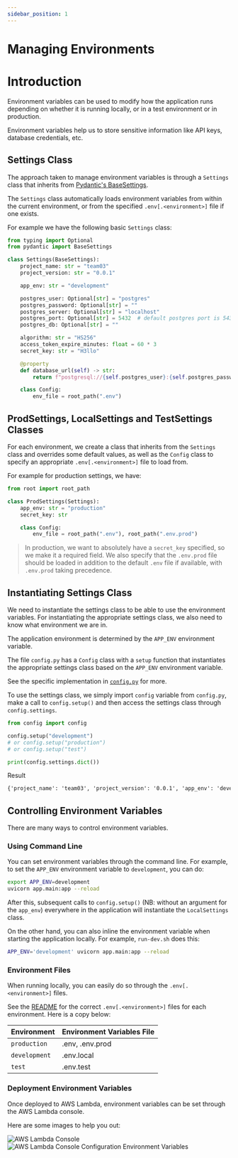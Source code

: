 ```yaml
---
sidebar_position: 1
---
```


# Managing Environments

# Introduction
Environment variables can be used to modify how the application runs depending on whether it is running locally, or in a test environment or in production.

Environment variables help us to store sensitive information like API keys, database credentials, etc.

## Settings Class
The approach taken to manage environment variables is through a `Settings` class that inherits from [Pydantic's BaseSettings](https://docs.pydantic.dev/usage/settings/).


The `Settings` class automatically loads environment variables from within the current environment, or from the specified `.env[.<environment>]` file if one exists.

For example we have the following basic `Settings` class:

```python
from typing import Optional
from pydantic import BaseSettings

class Settings(BaseSettings):
    project_name: str = "team03"
    project_version: str = "0.0.1"

    app_env: str = "development"

    postgres_user: Optional[str] = "postgres"
    postgres_password: Optional[str] = ""
    postgres_server: Optional[str] = "localhost"
    postgres_port: Optional[str] = 5432  # default postgres port is 5432
    postgres_db: Optional[str] = ""

    algorithm: str = "HS256"
    access_token_expire_minutes: float = 60 * 3
    secret_key: str = "H3llo"

    @property
    def database_url(self) -> str:
        return f"postgresql://{self.postgres_user}:{self.postgres_password}@{self.postgres_server}/{self.postgres_db}"

    class Config:
        env_file = root_path(".env")
```

##  ProdSettings, LocalSettings and TestSettings Classes
For each environment, we create a class that inherits from the `Settings` class and overrides some default values, as well as the `Config` class to specify an appropriate `.env[.<environment>]` file to load from.

For example for production settings, we have:

```python
from root import root_path

class ProdSettings(Settings):
    app_env: str = "production"
    secret_key: str

    class Config:
        env_file = root_path(".env"), root_path(".env.prod")
```
> In production, we want to absolutely have a `secret_key` specified, so we make it a required field. We also specify that the `.env.prod` file should be loaded in addition to the default `.env` file if available, with `.env.prod` taking precedence.

## Instantiating Settings Class
We need to instantiate the settings class to be able to use the environment variables. For instantiating the appropriate settings class, we also need to know what environment we are in.

The application environment is determined by the `APP_ENV` environment variable.

The file `config.py` has a `Config` class with a `setup` function that instantiates the appropriate settings class based on the `APP_ENV` environment variable.

See the specific implementation in [`config.py`](https://github.com/sep-23/team_03/blob/main/backend/config/config.py) for more.

To use the settings class, we simply import `config` variable from `config.py`, make a call to `config.setup()` and then access the settings class through `config.settings`.

```python
from config import config

config.setup("development")
# or config.setup("production")
# or config.setup("test")

print(config.settings.dict())
```

Result
```txt
{'project_name': 'team03', 'project_version': '0.0.1', 'app_env': 'development', 'postgres_user': 'postgres', 'postgres_password': 'mypostgresspassword', 'postgres_server': 'localhost', 'postgres_port': '5432', 'postgres_db': 'db_dev', 'algorithm': 'HS256', 'access_token_expire_minutes': 180.0, 'secret_key': 'H3llo'}
```


## Controlling Environment Variables
There are many ways to control environment variables. 

### Using Command Line
You can set environment variables through the command line. For example, to set the `APP_ENV` environment variable to `development`, you can do:

```bash
export APP_ENV=development
uvicorn app.main:app --reload
```
After this, subsequent calls to `config.setup()` (NB: without an argument for the `app_env`) everywhere in the application will instantiate the `LocalSettings` class.

On the other hand, you can also inline the environment variable when starting the application locally. For example, `run-dev.sh` does this:

```bash
APP_ENV='development' uvicorn app.main:app --reload
```


### Environment Files
When running locally, you can easily do so through the `.env[.<environment>]` files.

See the [README](https://github.com/sep-23/team_03/tree/main/backend#application-environments) for the correct `.env[.<environment>]` files for each environment. Here is a copy below:

| Environment   | Environment Variables File |
|:--------------|:---------------------------|
| `production`  | .env, .env.prod            |
| `development` | .env.local                 |
| `test`        | .env.test                  |

### Deployment Environment Variables
Once deployed to AWS Lambda, environment variables can be set through the AWS Lambda console.

Here are some images to help you out:

![AWS Lambda Console](/img/lambda-configuration.png)
![AWS Lambda Console Configuration Environment Variables](/img/lambda-configuration-environment-variables.png)
